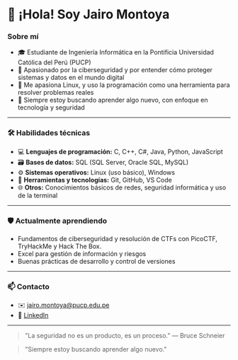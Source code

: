 # 👋 ¡Hola! Soy Jairo Montoya

### Sobre mí
- 🎓 Estudiante de Ingeniería Informática en la Pontificia Universidad Católica del Perú (PUCP)  
- 🔐 Apasionado por la ciberseguridad y por entender cómo proteger sistemas y datos en el mundo digital  
- 🐧 Me apasiona Linux, y uso la programación como una herramienta para resolver problemas reales  
- 📘 Siempre estoy buscando aprender algo nuevo, con enfoque en tecnología y seguridad

---

### 🛠 Habilidades técnicas
- 💻 **Lenguajes de programación:** C, C++, C#, Java, Python, JavaScript  
- 🗃️ **Bases de datos:** SQL (SQL Server, Oracle SQL, MySQL)
- ⚙️ **Sistemas operativos:** Linux (uso básico), Windows  
- 🧰 **Herramientas y tecnologías:** Git, GitHub, VS Code  
- 🌐 **Otros:** Conocimientos básicos de redes, seguridad informática y uso de la terminal

---

### 🛡️ Actualmente aprendiendo
- Fundamentos de ciberseguridad y resolución de CTFs con PicoCTF, TryHackMe y Hack The Box. 
- Excel para gestión de información y riesgos
- Buenas prácticas de desarrollo y control de versiones

---

### 📫 Contacto

- ✉️ jairo.montoya@pucp.edu.pe
- 🔗 [LinkedIn](https://www.linkedin.com/in/jairo-martin-montoya-anco-1005jy/)

---

> "La seguridad no es un producto, es un proceso." — Bruce Schneier



> "Siempre estoy buscando aprender algo nuevo."

